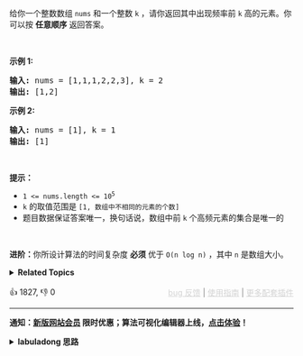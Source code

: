 <p>给你一个整数数组 <code>nums</code> 和一个整数 <code>k</code> ，请你返回其中出现频率前 <code>k</code> 高的元素。你可以按 <strong>任意顺序</strong> 返回答案。</p>

<p>&nbsp;</p>

<p><strong>示例 1:</strong></p>

<pre>
<strong>输入: </strong>nums = [1,1,1,2,2,3], k = 2
<strong>输出: </strong>[1,2]
</pre>

<p><strong>示例 2:</strong></p>

<pre>
<strong>输入: </strong>nums = [1], k = 1
<strong>输出: </strong>[1]</pre>

<p>&nbsp;</p>

<p><strong>提示：</strong></p>

<ul> 
 <li><code>1 &lt;= nums.length &lt;= 10<sup>5</sup></code></li> 
 <li><code>k</code> 的取值范围是 <code>[1, 数组中不相同的元素的个数]</code></li> 
 <li>题目数据保证答案唯一，换句话说，数组中前 <code>k</code> 个高频元素的集合是唯一的</li> 
</ul>

<p>&nbsp;</p>

<p><strong>进阶：</strong>你所设计算法的时间复杂度 <strong>必须</strong> 优于 <code>O(n log n)</code> ，其中 <code>n</code><em>&nbsp;</em>是数组大小。</p>

<details><summary><strong>Related Topics</strong></summary>数组 | 哈希表 | 分治 | 桶排序 | 计数 | 快速选择 | 排序 | 堆（优先队列）</details><br>

<div>👍 1827, 👎 0<span style='float: right;'><span style='color: gray;'><a href='https://github.com/labuladong/fucking-algorithm/discussions/939' target='_blank' style='color: lightgray;text-decoration: underline;'>bug 反馈</a> | <a href='https://labuladong.online/algo/fname.html?fname=jb插件简介' target='_blank' style='color: lightgray;text-decoration: underline;'>使用指南</a> | <a href='https://labuladong.online/algo/images/others/%E5%85%A8%E5%AE%B6%E6%A1%B6.jpg' target='_blank' style='color: lightgray;text-decoration: underline;'>更多配套插件</a></span></span></div>

<div id="labuladong"><hr>

**通知：[新版网站会员](https://labuladong.online/algo/intro/site-vip/) 限时优惠；算法可视化编辑器上线，[点击体验](https://labuladong.online/algo/intro/visualize/)！**

<details><summary><strong>labuladong 思路</strong></summary>

## 基本思路

首先，肯定要用一个 `valToFreq` 哈希表把每个元素出现的频率计算出来。

然后，这道题就变成了 [215. 数组中的第 K 个最大元素](/problems/kth-largest-element-in-an-array)，只不过第 215 题让你求数组中元素值 `e` 排在第 `k` 大的那个元素，这道题让你求数组中元素值 `valToFreq[e]` 排在前 `k` 个的元素。

我在 [快速排序详解及运用](https://labuladong.online/algo/fname.html?fname=快速排序) 中讲过第 215 题，可以用 [优先级队列](https://labuladong.online/algo/fname.html?fname=二叉堆详解实现优先级队列) 或者快速选择算法解决这道题。这里稍微改一下优先级队列的比较函数，或者改一下快速选择算法中的逻辑即可。

这里我再加一种解法，用计数排序的方式找到前 `k` 个高频元素，见代码。

**标签：二叉堆，哈希表，快速选择**

## 解法代码

提示：🟢 标记的是我写的解法代码，🤖 标记的是 chatGPT 翻译的多语言解法代码。如有错误，可以 [点这里](https://github.com/labuladong/fucking-algorithm/issues/1113) 反馈和修正。

<div class="tab-panel"><div class="tab-nav">
<button data-tab-item="cpp" class="tab-nav-button btn " data-tab-group="default" onclick="switchTab(this)">cpp🤖</button>

<button data-tab-item="python" class="tab-nav-button btn " data-tab-group="default" onclick="switchTab(this)">python🤖</button>

<button data-tab-item="java" class="tab-nav-button btn active" data-tab-group="default" onclick="switchTab(this)">java🟢</button>

<button data-tab-item="go" class="tab-nav-button btn " data-tab-group="default" onclick="switchTab(this)">go🤖</button>

<button data-tab-item="javascript" class="tab-nav-button btn " data-tab-group="default" onclick="switchTab(this)">javascript🤖</button>
</div><div class="tab-content">
<div data-tab-item="cpp" class="tab-item " data-tab-group="default"><div class="highlight">

```cpp
// 注意：cpp 代码由 chatGPT🤖 根据我的 java 代码翻译，旨在帮助不同背景的读者理解算法逻辑。
// 本代码已经通过力扣的测试用例，应该可直接成功提交。

class Solution {
public:
    vector<int> topKFrequent(vector<int>& nums, int k) {
        // nums 中的元素 -> 该元素出现的频率
        unordered_map<int, int> valToFreq;
        for (int v : nums) {
            valToFreq[v]++;
        }

        priority_queue<pair<int, int>, vector<pair<int, int>>, greater<>> pq;
        for (auto& [val, freq] : valToFreq) {
            pq.emplace(freq, val);
            if (pq.size() > k) {
                pq.pop();
            }
        }

        vector<int> res(k);
        int i = k - 1;
        while (!pq.empty()) {
            res[i] = pq.top().second;
            pq.pop();
            i--;
        }

        return res;
    }
};

class Solution2 {
public:
    vector<int> topKFrequent(vector<int>& nums, int k) {
        // nums 中的元素 -> 该元素出现的频率
        unordered_map<int, int> valToFreq;
        for (int v : nums) {
            valToFreq[v]++;
        }

        // 频率 -> 这个频率有哪些元素
        vector<vector<int>> freqToVals(nums.size() + 1);
        for (auto& [val, freq] : valToFreq) {
            freqToVals[freq].push_back(val);
        }

        vector<int> res(k);
        int p = 0;
        // freqToVals 从后往前存储着出现最多的元素
        for (int i = freqToVals.size() - 1; i > 0; i--) {
            for (int j = 0; j < freqToVals[i].size(); j++) {
                res[p] = freqToVals[i][j];
                p++;
                if (p == k) {
                    return res;
                }
            }
        }

        return res;
    }
};
```

</div></div>

<div data-tab-item="python" class="tab-item " data-tab-group="default"><div class="highlight">

```python
# 注意：python 代码由 chatGPT🤖 根据我的 java 代码翻译，旨在帮助不同背景的读者理解算法逻辑。
# 本代码已经通过力扣的测试用例，应该可直接成功提交。

# 用优先级队列解决这道题
class Solution:
    def topKFrequent(self, nums: List[int], k: int) -> List[int]:
        # nums 中的元素 -> 该元素出现的频率
        valToFreq = {}
        for v in nums:
            valToFreq[v] = valToFreq.get(v, 0) + 1

        pq = []
        # 按照键值对中的值（元素出现频率）从小到大排序
        for entry in valToFreq.items():
            heapq.heappush(pq, (entry[1], entry[0]))
            if len(pq) > k:
                # 弹出最小元素，维护队列内是 k 个频率最大的元素
                heapq.heappop(pq)

        res = []
        for i in range(k - 1, -1, -1):
            # res 数组中存储前 k 个最大元素
            res.append(heapq.heappop(pq)[1])

        return res[::-1]

# 用计数排序的方法解决这道题
class Solution2:
    def topKFrequent(self, nums: List[int], k: int) -> List[int]:
        # nums 中的元素 -> 该元素出现的频率
        valToFreq = {}
        for v in nums:
            valToFreq[v] = valToFreq.get(v, 0) + 1

        # 频率 -> 这个频率有哪些元素
        freqToVals = [[] for _ in range(len(nums) + 1)]
        for val, freq in valToFreq.items():
            freqToVals[freq].append(val)

        res = []
        # freqToVals 从后往前存储着出现最多的元素
        for i in range(len(freqToVals) - 1, 0, -1):
            valList = freqToVals[i]
            for j in range(len(valList)):
                # 将出现次数最多的 k 个元素装入 res
                res.append(valList[j])
                if len(res) == k:
                    return res

        return res
```

</div></div>

<div data-tab-item="java" class="tab-item active" data-tab-group="default"><div class="highlight">

```java
// 用优先级队列解决这道题
class Solution {
    public int[] topKFrequent(int[] nums, int k) {
        // nums 中的元素 -> 该元素出现的频率
        HashMap<Integer, Integer> valToFreq = new HashMap<>();
        for (int v : nums) {
            valToFreq.put(v, valToFreq.getOrDefault(v, 0) + 1);
        }

        PriorityQueue<Map.Entry<Integer, Integer>>
                pq = new PriorityQueue<>((entry1, entry2) -> {
            // 队列按照键值对中的值（元素出现频率）从小到大排序
            return entry1.getValue().compareTo(entry2.getValue());
        });

        for (Map.Entry<Integer, Integer> entry : valToFreq.entrySet()) {
            pq.offer(entry);
            if (pq.size() > k) {
                // 弹出最小元素，维护队列内是 k 个频率最大的元素
                pq.poll();
            }
        }

        int[] res = new int[k];
        for (int i = k - 1; i >= 0; i--) {
            // res 数组中存储前 k 个最大元素
            res[i] = pq.poll().getKey();
        }

        return res;
    }
}

// 用计数排序的方法解决这道题
class Solution2 {
    public int[] topKFrequent(int[] nums, int k) {
        // nums 中的元素 -> 该元素出现的频率
        HashMap<Integer, Integer> valToFreq = new HashMap<>();
        for (int v : nums) {
            valToFreq.put(v, valToFreq.getOrDefault(v, 0) + 1);
        }

        // 频率 -> 这个频率有哪些元素
        ArrayList<Integer>[] freqToVals = new ArrayList[nums.length + 1];
        for (int val : valToFreq.keySet()) {
            int freq = valToFreq.get(val);
            if (freqToVals[freq] == null) {
                freqToVals[freq] = new ArrayList<>();
            }
            freqToVals[freq].add(val);
        }

        int[] res = new int[k];
        int p = 0;
        // freqToVals 从后往前存储着出现最多的元素
        for (int i = freqToVals.length - 1; i > 0; i--) {
            ArrayList<Integer> valList = freqToVals[i];
            if (valList == null) continue;
            for (int j = 0; j < valList.size(); j++) {
                // 将出现次数最多的 k 个元素装入 res
                res[p] = valList.get(j);
                p++;
                if (p == k) {
                    return res;
                }
            }
        }

        return null;
    }
}
```

</div></div>

<div data-tab-item="go" class="tab-item " data-tab-group="default"><div class="highlight">

```go
// 注意：go 代码由 chatGPT🤖 根据我的 java 代码翻译，旨在帮助不同背景的读者理解算法逻辑。
// 本代码不保证正确性，仅供参考。如有疑惑，可以参照我写的 java 代码对比查看。

// 用优先级队列解决这道题
func topKFrequent(nums []int, k int) []int {
    // nums 中的元素 -> 该元素出现的频率
    valToFreq := make(map[int]int)
    for _, v := range nums {
        valToFreq[v]++
    }

    // 定义优先队列，队列按照键值对中的值（元素出现频率）从小到大排序。
    pq := priorityQueue{}
    for key, value := range valToFreq {
        pq = pq.Push(MapEntry{key, value})
        if len(pq) > k {
            pq.Pop()
        }
    }

    res := make([]int, k)
    for i := k - 1; i >= 0; i-- {
        // res 数组中存储前 k 个最大元素
        res[i] = pq.Pop().key
    }

    return res
}

// 定义优先级队列
type MapEntry struct {
    key   int
    value int
}
type priorityQueue []MapEntry

func (pq priorityQueue) Len() int      { return len(pq) }
func (pq priorityQueue) Swap(i, j int) { pq[i], pq[j] = pq[j], pq[i] }
func (pq priorityQueue) Less(i, j int) bool {
    return pq[i].value < pq[j].value
}
func (pq priorityQueue) Push(x interface{}) priorityQueue {
    item := x.(MapEntry)
    return append(pq, item)
}
func (pq priorityQueue) Pop() MapEntry {
    item := pq[pq.Len()-1]
    pq = pq[:pq.Len()-1]
    return item
}

// 用计数排序的方法解决这道题
func topKFrequent2(nums []int, k int) []int {
    // nums 中的元素 -> 该元素出现的频率
    valToFreq := make(map[int]int)
    for _, v := range nums {
        valToFreq[v]++
    }

    // 频率 -> 这个频率有哪些元素
    freqToVals := make([][]int, len(nums)+1)
    for val, freq := range valToFreq {
        if _, ok := freqToVals[freq]; !ok {
            freqToVals[freq] = []int{}
        }
        freqToVals[freq] = append(freqToVals[freq], val)
    }

    res := make([]int, 0, k)
    // freqToVals 从后往前存储着出现最多的元素
    for i := len(freqToVals) - 1; i > 0; i-- {
        if len(freqToVals[i]) == 0 {
            continue
        }
        res = append(res, freqToVals[i]...)
        if len(res) >= k {
            res = res[:k]
            break
        }
    }

    return res
}
```

</div></div>

<div data-tab-item="javascript" class="tab-item " data-tab-group="default"><div class="highlight">

```javascript
// 注意：javascript 代码由 chatGPT🤖 根据我的 java 代码翻译，旨在帮助不同背景的读者理解算法逻辑。
// 本代码不保证正确性，仅供参考。如有疑惑，可以参照我写的 java 代码对比查看。

var topKFrequent = function(nums, k) {
    // nums 中的元素 -> 该元素出现的频率
    const valToFreq = new Map();
    for (let v of nums) {
        valToFreq.set(v, valToFreq.get(v) ? valToFreq.get(v) + 1: 1);
    }

    const pq = new PriorityQueue((a, b) => a.value < b.value);

    for (let [key, value] of valToFreq) {
        pq.offer({key, value});
        if (pq.size() > k) {
            pq.poll();
        }
    }

    const res = [];
    for (let i = 0; i < k; i++) {
        res.push(pq.poll().key);
    }
    return res;
};
```

</div></div>
</div></div>

**类似题目**：
  - [692. 前K个高频单词 🟠](/problems/top-k-frequent-words)
  - [剑指 Offer II 060. 出现频率最高的 k 个数字 🟠](/problems/g5c51o)

</details>
</div>

